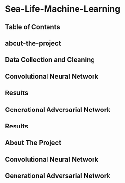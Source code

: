 # Sea-Life-Machine-Learning

<!-- TABLE OF CONTENTS -->
## Table of Contents

## about-the-project
## Data Collection and Cleaning
 
## Convolutional Neural Network
 ## Results

## Generational Adversarial Network
 ## Results


<!-- About The Project -->
## About The Project

<!-- Convolutional Neural Network -->
## Convolutional Neural Network

<!-- Generational Adversarial Network -->
## Generational Adversarial Network
